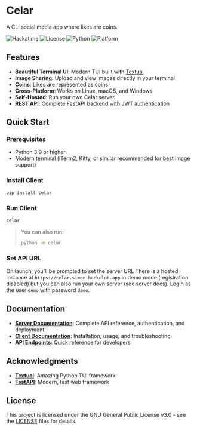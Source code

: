 # Celar

A CLI social media app where likes are coins.

![Hackatime](https://hackatime-badge.hackclub.com/U08HC7N4JJW/celar)
![License](https://img.shields.io/badge/license-GPL--3.0-blue.svg)
![Python](https://img.shields.io/badge/python-3.9+-blue.svg)
![Platform](https://img.shields.io/badge/platform-linux%20%7C%20macos%20%7C%20windows-lightgrey.svg)

## Features

- **Beautiful Terminal UI**: Modern TUI built with [Textual](https://textual.textualize.io/)
- **Image Sharing**: Upload and view images directly in your terminal
- **Coins**: Likes are represented as coins
- **Cross-Platform**: Works on Linux, macOS, and Windows
- **Self-Hosted**: Run your own Celar server
- **REST API**: Complete FastAPI backend with JWT authentication

## Quick Start

### Prerequisites
- Python 3.9 or higher
- Modern terminal (iTerm2, Kitty, or similar recommended for best image support)

### Install Client
```bash
pip install celar
```

### Run Client
```bash
celar
```
> You can also run:
> ```bash
> python -m celar
> ```

### Set API URL

On launch, you'll be prompted to set the server URL
There is a hosted instance at `https://celar.simon.hackclub.app` in demo mode (registration disabled) but you can also run your own server (see server docs).
Login as the user `demo` with password `demo`.

## Documentation

- **[Server Documentation](server/README.md)**: Complete API reference, authentication, and deployment
- **[Client Documentation](client/README.md)**: Installation, usage, and troubleshooting
- **[API Endpoints](#api-overview)**: Quick reference for developers

## Acknowledgments

- **[Textual](https://textual.textualize.io/)**: Amazing Python TUI framework
- **[FastAPI](https://fastapi.tiangolo.com/)**: Modern, fast web framework

## License

This project is licensed under the GNU General Public License v3.0 - see the [LICENSE](LICENSE) files for details.
